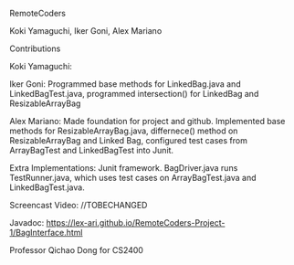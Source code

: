 RemoteCoders

Koki Yamaguchi, Iker Goni, Alex Mariano

Contributions

Koki Yamaguchi:

Iker Goni: Programmed base methods for LinkedBag.java and LinkedBagTest.java, programmed intersection() for LinkedBag and ResizableArrayBag

Alex Mariano: Made foundation for project and github. Implemented base methods for ResizableArrayBag.java, differnece() method on ResizableArrayBag and Linked Bag, configured test cases from ArrayBagTest and LinkedBagTest into Junit. 

Extra Implementations: Junit framework. BagDriver.java runs TestRunner.java, which uses test cases on ArrayBagTest.java and LinkedBagTest.java.

Screencast Video: //TOBECHANGED

Javadoc: https://lex-ari.github.io/RemoteCoders-Project-1/BagInterface.html

Professor Qichao Dong for CS2400
